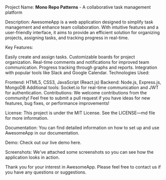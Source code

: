 Project Name:
**Mono Repo Patterns** - A collaborative task management platform

Description:
AwesomeApp is a web application designed to simplify task management and enhance team collaboration. With intuitive features and a user-friendly interface, it aims to provide an efficient solution for organizing projects, assigning tasks, and tracking progress in real-time.

Key Features:

Easily create and assign tasks.
Customizable boards for project organization.
Real-time comments and notifications for improved team communication.
Progress tracking through graphs and reports.
Integration with popular tools like Slack and Google Calendar.
Technologies Used:

Frontend: HTML5, CSS3, JavaScript (React.js)
Backend: Node.js, Express.js, MongoDB
Additional tools: Socket.io for real-time communication and JWT for authentication.
Contributions:
We welcome contributions from the community! Feel free to submit a pull request if you have ideas for new features, bug fixes, or performance improvements!

License:
This project is under the MIT License. See the LICENSE—md file for more information.

Documentation:
You can find detailed information on how to set up and use AwesomeApp in our documentation.

Demo:
Check out our live demo here.

Screenshots:
We've attached some screenshots so you can see how the application looks in action.

Thank you for your interest in AwesomeApp. Please feel free to contact us if you have any questions or suggestions.
